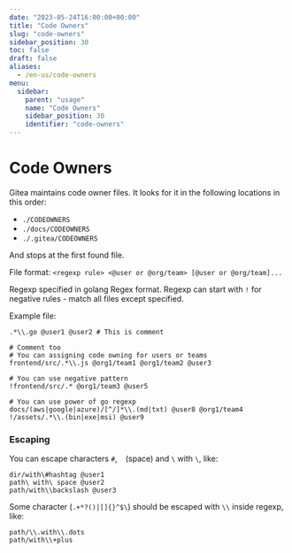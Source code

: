 ```yaml
---
date: "2023-05-24T16:00:00+00:00"
title: "Code Owners"
slug: "code-owners"
sidebar_position: 30
toc: false
draft: false
aliases:
  - /en-us/code-owners
menu:
  sidebar:
    parent: "usage"
    name: "Code Owners"
    sidebar_position: 30
    identifier: "code-owners"
---
```


# Code Owners

Gitea maintains code owner files. It looks for it in the following locations in this order:

- `./CODEOWNERS`
- `./docs/CODEOWNERS`
- `./.gitea/CODEOWNERS`

And stops at the first found file.

File format: `<regexp rule> <@user or @org/team> [@user or @org/team]...`

Regexp specified in golang Regex format.
Regexp can start with `!` for negative rules - match all files except specified.

Example file:

```
.*\\.go @user1 @user2 # This is comment

# Comment too
# You can assigning code owning for users or teams
frontend/src/.*\\.js @org1/team1 @org1/team2 @user3

# You can use negative pattern
!frontend/src/.* @org1/team3 @user5

# You can use power of go regexp
docs/(aws|google|azure)/[^/]*\\.(md|txt) @user8 @org1/team4
!/assets/.*\\.(bin|exe|msi) @user9
```

### Escaping

You can escape characters `#`, ` ` (space) and `\` with `\`, like:

```
dir/with\#hashtag @user1
path\ with\ space @user2
path/with\\backslash @user3
```

Some character (`.+*?()|[]{}^$\`) should be escaped with `\\` inside regexp, like:

```
path/\\.with\\.dots
path/with\\+plus
```
